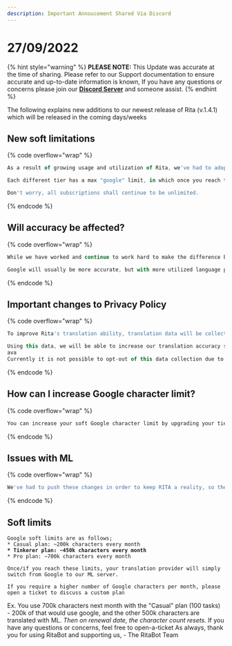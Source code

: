 ```yaml
---
description: Important Annoucement Shared Via Discord
---
```


# 27/09/2022

{% hint style="warning" %}
**PLEASE NOTE:** This Update was accurate at the time of sharing. Please refer to our Support documentation to ensure accurate and up-to-date information is known, If you have any questions or concerns please join our [**Discord Server**](https://discord.gg/ritabot) and someone assist.
{% endhint %}

The following explains new additions to our newest release of Rita (v.1.4.1) which will be released in the coming days/weeks

## **New soft limitations**

{% code overflow="wrap" %}
```javascript
As a result of growing usage and utilization of Rita, we've had to adopt new ways to provide our service to keep her cheap and affordable.  For months we've been developing neural machine translation capabilities to offset translation costs.

Each different tier has a max "google" limit, in which once you reach the "max" amount of characters respective to your tier, your translations will no longer use Google but use our ML server. 

Don't worry, all subscriptions shall continue to be unlimited.
```
{% endcode %}

## **Will accuracy be affected?**

{% code overflow="wrap" %}
```javascript
While we have worked and continue to work hard to make the difference between the two seamingless, there will always be issues.

Google will usually be more accurate, but with more utilized language pairs (such as en-ru) the difference shall be less significant.
```
{% endcode %}

## **Important changes to Privacy Policy**&#x20;

{% code overflow="wrap" %}
```javascript
To improve Rita's translation ability, translation data will be collected. This data is completely anonymous and will never be able to be traced back to you. Only authorized admins/developers have access to this data.

Using this data, we will be able to increase our translation accuracy significantly for slang, less-used languages and many other things to make these changes seem even more seamless.
ava
Currently it is not possible to opt-out of this data collection due to it being completely anonymous, but if this is a concern feel free to contact us and we will accommodate you the best we can.
```
{% endcode %}

## **How can I increase Google character limit?**

{% code overflow="wrap" %}
```javascript
You can increase your soft Google character limit by upgrading your tier of subscription on Patreon (suggested that Kofi users switch to Patreon). If you have any queries or requests feel free to open a ticket in our support server.
```
{% endcode %}

## **Issues with ML**

{% code overflow="wrap" %}
```javascript
We've had to push these changes in order to keep RITA a reality, so there are some issues she has while handling emoticons, lists, short sentences/phrases, slang, and profanity (in less-used languages) etc; This is being worked on and new systems are being devised to attend to these issues ASAP.
```
{% endcode %}

## **Soft limits**

<pre class="language-javascript" data-overflow="wrap"><code class="lang-javascript">Google soft limits are as follows;
* Casual plan: ~200k characters every month
<strong>* Tinkerer plan: ~450k characters every month
</strong>* Pro plan: ~700k characters every month

Once/if you reach these limits, your translation provider will simply switch from Google to our ML server.

If you require a higher number of Google characters per month, please open a ticket to discuss a custom plan
</code></pre>

Ex. You use 700k characters next month with the "Casual" plan (100 tasks) - 200k of that would use google, and the other 500k characters are translated with ML. _Then on renewal date, the character count resets._ If you have any questions or concerns, feel free to open-a-ticket As always, thank you for using RitaBot and supporting us, - The RitaBot Team
